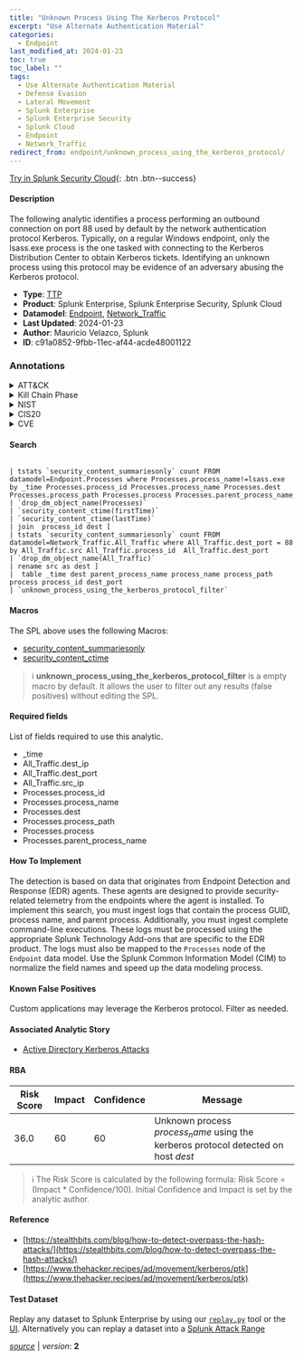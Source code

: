 ```yaml
---
title: "Unknown Process Using The Kerberos Protocol"
excerpt: "Use Alternate Authentication Material"
categories:
  - Endpoint
last_modified_at: 2024-01-23
toc: true
toc_label: ""
tags:
  - Use Alternate Authentication Material
  - Defense Evasion
  - Lateral Movement
  - Splunk Enterprise
  - Splunk Enterprise Security
  - Splunk Cloud
  - Endpoint
  - Network_Traffic
redirect_from: endpoint/unknown_process_using_the_kerberos_protocol/
---
```




[Try in Splunk Security Cloud](https://www.splunk.com/en_us/cyber-security.html){: .btn .btn--success}

#### Description

The following analytic identifies a process performing an outbound connection on port 88 used by default by the network authentication protocol Kerberos. Typically, on a regular Windows endpoint, only the lsass.exe process is the one tasked with connecting to the Kerberos Distribution Center to obtain Kerberos tickets. Identifying an unknown process using this protocol may be evidence of an adversary abusing the Kerberos protocol.

- **Type**: [TTP](https://github.com/splunk/security_content/wiki/Detection-Analytic-Types)
- **Product**: Splunk Enterprise, Splunk Enterprise Security, Splunk Cloud
- **Datamodel**: [Endpoint](https://docs.splunk.com/Documentation/CIM/latest/User/Endpoint), [Network_Traffic](https://docs.splunk.com/Documentation/CIM/latest/User/NetworkTraffic)
- **Last Updated**: 2024-01-23
- **Author**: Mauricio Velazco, Splunk
- **ID**: c91a0852-9fbb-11ec-af44-acde48001122

### Annotations
<details>
  <summary>ATT&CK</summary>

<div markdown="1">

#### [ATT&CK](https://attack.mitre.org/)

| ID          | Technique   | Tactic         |
| ----------- | ----------- |--------------- |
| [T1550](https://attack.mitre.org/techniques/T1550/) | Use Alternate Authentication Material | Defense Evasion, Lateral Movement |

</div>
</details>


<details>
  <summary>Kill Chain Phase</summary>

<div markdown="1">

* Exploitation


</div>
</details>


<details>
  <summary>NIST</summary>

<div markdown="1">

* DE.CM



</div>
</details>

<details>
  <summary>CIS20</summary>

<div markdown="1">

* CIS 10



</div>
</details>

<details>
  <summary>CVE</summary>

<div markdown="1">


</div>
</details>


#### Search

```

| tstats `security_content_summariesonly` count FROM datamodel=Endpoint.Processes where Processes.process_name!=lsass.exe by _time Processes.process_id Processes.process_name Processes.dest Processes.process_path Processes.process Processes.parent_process_name 
| `drop_dm_object_name(Processes)` 
| `security_content_ctime(firstTime)` 
| `security_content_ctime(lastTime)` 
| join  process_id dest [
| tstats `security_content_summariesonly` count FROM datamodel=Network_Traffic.All_Traffic where All_Traffic.dest_port = 88 by All_Traffic.src All_Traffic.process_id  All_Traffic.dest_port 
| `drop_dm_object_name(All_Traffic)` 
| rename src as dest ] 
|  table _time dest parent_process_name process_name process_path process process_id dest_port 
| `unknown_process_using_the_kerberos_protocol_filter`
```

#### Macros
The SPL above uses the following Macros:
* [security_content_summariesonly](https://github.com/splunk/security_content/blob/develop/macros/security_content_summariesonly.yml)
* [security_content_ctime](https://github.com/splunk/security_content/blob/develop/macros/security_content_ctime.yml)

> :information_source:
> **unknown_process_using_the_kerberos_protocol_filter** is a empty macro by default. It allows the user to filter out any results (false positives) without editing the SPL.



#### Required fields
List of fields required to use this analytic.
* _time
* All_Traffic.dest_ip
* All_Traffic.dest_port
* All_Traffic.src_ip
* Processes.process_id
* Processes.process_name
* Processes.dest
* Processes.process_path
* Processes.process
* Processes.parent_process_name



#### How To Implement
The detection is based on data that originates from Endpoint Detection and Response (EDR) agents. These agents are designed to provide security-related telemetry from the endpoints where the agent is installed. To implement this search, you must ingest logs that contain the process GUID, process name, and parent process. Additionally, you must ingest complete command-line executions. These logs must be processed using the appropriate Splunk Technology Add-ons that are specific to the EDR product. The logs must also be mapped to the `Processes` node of the `Endpoint` data model. Use the Splunk Common Information Model (CIM) to normalize the field names and speed up the data modeling process.
#### Known False Positives
Custom applications may leverage the Kerberos protocol. Filter as needed.

#### Associated Analytic Story
* [Active Directory Kerberos Attacks](/stories/active_directory_kerberos_attacks)




#### RBA

| Risk Score  | Impact      | Confidence   | Message      |
| ----------- | ----------- |--------------|--------------|
| 36.0 | 60 | 60 | Unknown process $process_name$ using the kerberos protocol detected on host $dest$ |


> :information_source:
> The Risk Score is calculated by the following formula: Risk Score = (Impact * Confidence/100). Initial Confidence and Impact is set by the analytic author.


#### Reference

* [https://stealthbits.com/blog/how-to-detect-overpass-the-hash-attacks/](https://stealthbits.com/blog/how-to-detect-overpass-the-hash-attacks/)
* [https://www.thehacker.recipes/ad/movement/kerberos/ptk](https://www.thehacker.recipes/ad/movement/kerberos/ptk)



#### Test Dataset
Replay any dataset to Splunk Enterprise by using our [`replay.py`](https://github.com/splunk/attack_data#using-replaypy) tool or the [UI](https://github.com/splunk/attack_data#using-ui).
Alternatively you can replay a dataset into a [Splunk Attack Range](https://github.com/splunk/attack_range#replay-dumps-into-attack-range-splunk-server)




[*source*](https://github.com/splunk/security_content/tree/develop/detections/endpoint/unknown_process_using_the_kerberos_protocol.yml) \| *version*: **2**